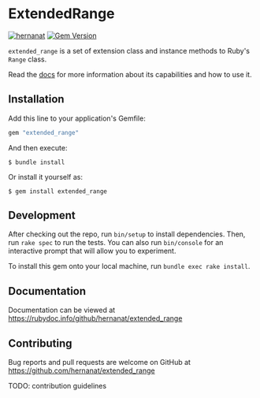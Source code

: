 # ExtendedRange

[![hernanat](https://circleci.com/gh/hernanat/extended_range/tree/main.svg?style=svg)](https://circleci.com/gh/hernanat/extended_range/tree/main)
[![Gem Version](https://badge.fury.io/rb/extended_range.svg)](https://badge.fury.io/rb/extended_range)

`extended_range` is a set of extension class and instance methods to Ruby's `Range` class.

Read the [docs](https://rubydoc.info/github/hernanat/extended_range) for more information
  about its capabilities and how to use it.

## Installation

Add this line to your application's Gemfile:

```ruby
gem "extended_range"
```

And then execute:

    $ bundle install

Or install it yourself as:

    $ gem install extended_range

## Development

After checking out the repo, run `bin/setup` to install dependencies. Then, run `rake spec`
  to run the tests. You can also run `bin/console` for an interactive prompt that will allow
  you to experiment.

To install this gem onto your local machine, run `bundle exec rake install`.

## Documentation

Documentation can be viewed at https://rubydoc.info/github/hernanat/extended_range

## Contributing

Bug reports and pull requests are welcome on GitHub at https://github.com/hernanat/extended_range

TODO: contribution guidelines
